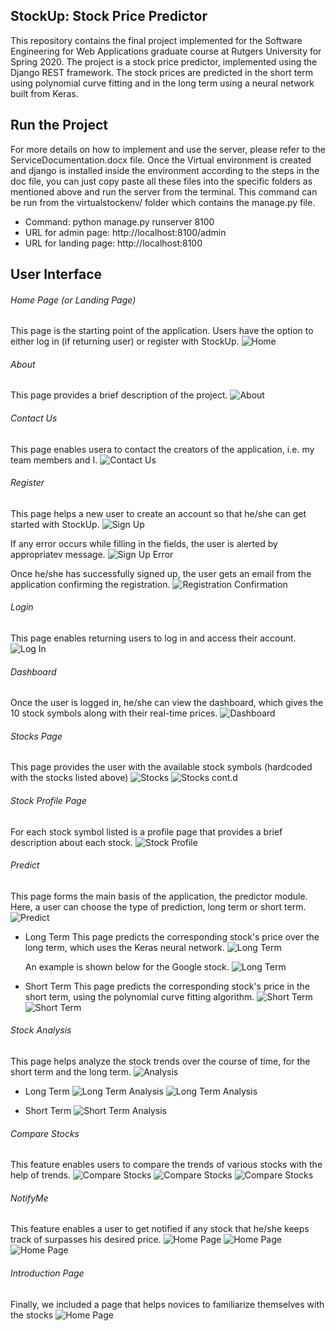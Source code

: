 ## StockUp: Stock Price Predictor

This repository contains the final project implemented for the Software Engineering for Web Applications graduate course at Rutgers University for Spring 2020. The project is a stock price predictor, implemented using the Django REST framework. The stock prices are predicted in the short term using polynomial curve fitting and in the long term using a neural network built from Keras.

## Run the Project
For more details on how to implement and use the server, please refer to the ServiceDocumentation.docx file. Once the Virtual environment is created and django is installed inside the environment according to the steps in the doc file, you can just copy paste all these files into the specific folders as mentioned above and run the server from the terminal.
This command can be run from the virtualstockenv/ folder which contains the manage.py file.

* Command: python manage.py runserver 8100
* URL for admin page: http://localhost:8100/admin
* URL for landing page: http://localhost:8100

## User Interface

###### Home Page (or Landing Page)
This page is the starting point of the application. Users have the option to either log in (if returning user) or register with StockUp. 
![Home](/Images/Home.JPG)

###### About 
This page provides a brief description of the project.
![About](/Images/About.JPG)

###### Contact Us
This page enables usera to contact the creators of the application, i.e. my team members and I.
![Contact Us](/Images/ContactUs.JPG)

###### Register

This page helps a new user to create an account so that he/she can get started with StockUp.
![Sign Up](/Images/SignUp.JPG)

If any error occurs while filling in the fields, the user is alerted by appropriatev message.
![Sign Up Error](/Images/SignUp_Error.JPG)

Once he/she has successfully signed up, the user gets an email from the application confirming the registration.
![Registration Confirmation](/Images/SignUp_Confirmation.JPG)

###### Login
This page enables returning users to log in and access their account.
![Log In](/Images/LogIn.JPG)

###### Dashboard
Once the user is logged in, he/she can view the dashboard, which gives the 10 stock symbols along with their real-time prices.
![Dashboard](/Images/LoggedInPage.JPG)

###### Stocks Page
This page provides the user with the available stock symbols (hardcoded with the stocks listed above)
![Stocks](/Images/Stocks.JPG)
![Stocks cont.d](/Images/Stocks2.JPG)

###### Stock Profile Page
For each stock symbol listed is a profile page that provides a brief description about each stock.
![Stock Profile](/Images/Stocks_Desc.JPG)

###### Predict
This page forms the main basis of the application, the predictor module. Here, a user can choose the type of prediction, long term or short term.
![Predict](/Images/Predict.JPG)

  * Long Term
    This page predicts the corresponding stock's price over the long term, which uses the Keras neural network.
    ![Long Term](/Images/LongTerm.JPG)
    
    An example is shown below for the Google stock.
    ![Long Term](/Images/LongTerm-GOOGL.JPG)
    
  * Short Term
    This page predicts the corresponding stock's price in the short term, using the polynomial curve fitting algorithm.
    ![Short Term](/Images/ShortTerm.JPG)
    ![Short Term](/Images/ShortTerm2.JPG)
    
###### Stock Analysis
This page helps analyze the stock trends over the course of time, for the short term and the long term.
![Analysis](/Images/Analysis.JPG)

  * Long Term
    ![Long Term Analysis](/Images/LongTermAnalysis.JPG)
    ![Long Term Analysis](/Images/HistoricalRecords.JPG)
    
  * Short Term
    ![Short Term Analysis](/Images/ShortTermAnalysis.JPG)
    
###### Compare Stocks
This feature enables users to compare the trends of various stocks with the help of trends.
![Compare Stocks](/Images/Compare_Stocks.jpg)
![Compare Stocks](/Images/Stock_Comparison.JPG)
![Compare Stocks](/Images/Comparison_Graph.JPG)

###### NotifyMe
This feature enables a user to get notified if any stock that he/she keeps track of surpasses his desired price.
![Home Page](/Images/NotifyMe.JPG)
![Home Page](/Images/NotifyMe2.JPG)
![Home Page](/Images/PriceChange_Alert.JPG)

###### Introduction Page
Finally, we included a page that helps novices to familiarize themselves with the stocks
![Home Page](/Images/NewtoStocks.JPG)
